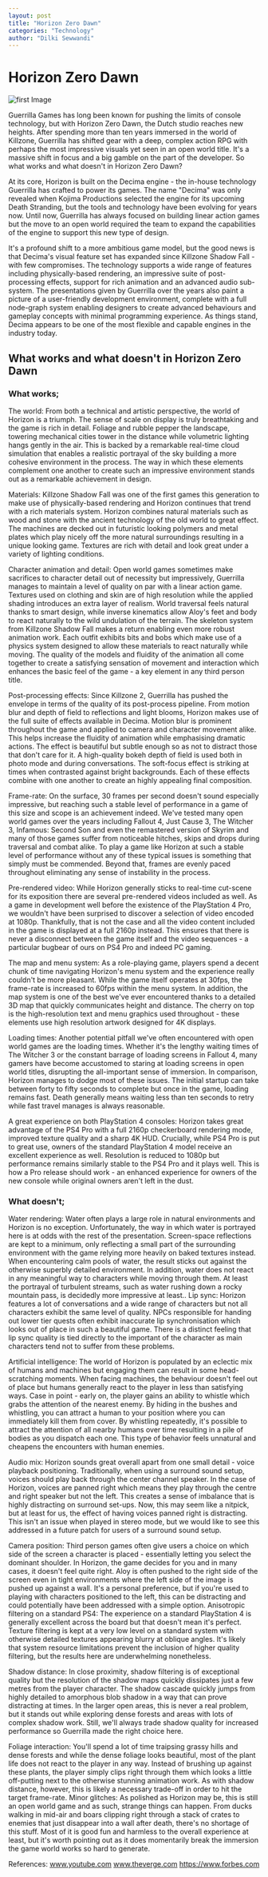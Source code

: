 ```yaml
---
layout: post
title: "Horizon Zero Dawn"
categories: "Technology"
author: "Dilki Sewwandi"
---
```


# Horizon Zero Dawn

![first Image](https://github.com/aviorsys/aviorsys.github.io/raw/master/images/Picturehor.png)

Guerrilla Games has long been known for pushing the limits of console technology, but with Horizon Zero Dawn, the Dutch studio reaches new heights. After spending more than ten years immersed in the world of Killzone, Guerrilla has shifted gear with a deep, complex action RPG with perhaps the most impressive visuals yet seen in an open world title. It's a massive shift in focus and a big gamble on the part of the developer. So what works and what doesn't in Horizon Zero Dawn?

At its core, Horizon is built on the Decima engine - the in-house technology Guerrilla has crafted to power its games. The name "Decima" was only revealed when Kojima Productions selected the engine for its upcoming Death Stranding, but the tools and technology have been evolving for years now. Until now, Guerrilla has always focused on building linear action games but the move to an open world required the team to expand the capabilities of the engine to support this new type of design.

It's a profound shift to a more ambitious game model, but the good news is that Decima's visual feature set has expanded since Killzone Shadow Fall - with few compromises. The technology supports a wide range of features including physically-based rendering, an impressive suite of post-processing effects, support for rich animation and an advanced audio sub-system. The presentations given by Guerrilla over the years also paint a picture of a user-friendly development environment, complete with a full node-graph system enabling designers to create advanced behaviours and gameplay concepts with minimal programming experience. As things stand, Decima appears to be one of the most flexible and capable engines in the industry today.

## What works and what doesn't in Horizon Zero Dawn

### What works;

The world: From both a technical and artistic perspective, the world of Horizon is a triumph. The sense of scale on display is truly breathtaking and the game is rich in detail. Foliage and rubble pepper the landscape, towering mechanical cities tower in the distance while volumetric lighting hangs gently in the air. This is backed by a remarkable real-time cloud simulation that enables a realistic portrayal of the sky building a more cohesive environment in the process. The way in which these elements complement one another to create such an impressive environment stands out as a remarkable achievement in design.

Materials: Killzone Shadow Fall was one of the first games this generation to make use of physically-based rendering and Horizon continues that trend with a rich materials system. Horizon combines natural materials such as wood and stone with the ancient technology of the old world to great effect. The machines are decked out in futuristic looking polymers and metal plates which play nicely off the more natural surroundings resulting in a unique looking game. Textures are rich with detail and look great under a variety of lighting conditions.

Character animation and detail: Open world games sometimes make sacrifices to character detail out of necessity but impressively, Guerrilla manages to maintain a level of quality on par with a linear action game. Textures used on clothing and skin are of high resolution while the applied shading introduces an extra layer of realism. World traversal feels natural thanks to smart design, while inverse kinematics allow Aloy's feet and body to react naturally to the wild undulation of the terrain. The skeleton system from Killzone Shadow Fall makes a return enabling even more robust animation work. Each outfit exhibits bits and bobs which make use of a physics system designed to allow these materials to react naturally while moving. The quality of the models and fluidity of the animation all come together to create a satisfying sensation of movement and interaction which enhances the basic feel of the game - a key element in any third person title.

Post-processing effects: Since Killzone 2, Guerrilla has pushed the envelope in terms of the quality of its post-process pipeline. From motion blur and depth of field to reflections and light blooms, Horizon makes use of the full suite of effects available in Decima. Motion blur is prominent throughout the game and applied to camera and character movement alike. This helps increase the fluidity of animation while emphasising dramatic actions. The effect is beautiful but subtle enough so as not to distract those that don't care for it. A high-quality bokeh depth of field is used both in photo mode and during conversations. The soft-focus effect is striking at times when contrasted against bright backgrounds. Each of these effects combine with one another to create an highly appealing final composition.

Frame-rate: On the surface, 30 frames per second doesn't sound especially impressive, but reaching such a stable level of performance in a game of this size and scope is an achievement indeed. We've tested many open world games over the years including Fallout 4, Just Cause 3, The Witcher 3, Infamous: Second Son and even the remastered version of Skyrim and many of those games suffer from noticeable hitches, skips and drops during traversal and combat alike. To play a game like Horizon at such a stable level of performance without any of these typical issues is something that simply must be commended. Beyond that, frames are evenly paced throughout eliminating any sense of instability in the process.

Pre-rendered video: While Horizon generally sticks to real-time cut-scene for its exposition there are several pre-rendered videos included as well. As a game in development well before the existence of the PlayStation 4 Pro, we wouldn't have been surprised to discover a selection of video encoded at 1080p. Thankfully, that is not the case and all the video content included in the game is displayed at a full 2160p instead. This ensures that there is never a disconnect between the game itself and the video sequences - a particular bugbear of ours on PS4 Pro and indeed PC gaming.

The map and menu system: As a role-playing game, players spend a decent chunk of time navigating Horizon's menu system and the experience really couldn't be more pleasant. While the game itself operates at 30fps, the frame-rate is increased to 60fps within the menu system. In addition, the map system is one of the best we've ever encountered thanks to a detailed 3D map that quickly communicates height and distance. The cherry on top is the high-resolution text and menu graphics used throughout - these elements use high resolution artwork designed for 4K displays.

Loading times: Another potential pitfall we've often encountered with open world games are the loading times. Whether it's the lengthy waiting times of The Witcher 3 or the constant barrage of loading screens in Fallout 4, many gamers have become accustomed to staring at loading screens in open world titles, disrupting the all-important sense of immersion. In comparison, Horizon manages to dodge most of these issues. The initial startup can take between forty to fifty seconds to complete but once in the game, loading remains fast. Death generally means waiting less than ten seconds to retry while fast travel manages is always reasonable.

A great experience on both PlayStation 4 consoles: Horizon takes great advantage of the PS4 Pro with a full 2160p checkerboard rendering mode, improved texture quality and a sharp 4K HUD. Crucially, while PS4 Pro is put to great use, owners of the standard PlayStation 4 model receive an excellent experience as well. Resolution is reduced to 1080p but performance remains similarly stable to the PS4 Pro and it plays well. This is how a Pro release should work - an enhanced experience for owners of the new console while original owners aren't left in the dust.

### What doesn't;

Water rendering: Water often plays a large role in natural environments and Horizon is no exception. Unfortunately, the way in which water is portrayed here is at odds with the rest of the presentation. Screen-space reflections are kept to a minimum, only reflecting a small part of the surrounding environment with the game relying more heavily on baked textures instead. When encountering calm pools of water, the result sticks out against the otherwise superbly detailed environment. In addition, water does not react in any meaningful way to characters while moving through them. At least the portrayal of turbulent streams, such as water rushing down a rocky mountain pass, is decidedly more impressive at least..
Lip sync: Horizon features a lot of conversations and a wide range of characters but not all characters exhibit the same level of quality. NPCs responsible for handing out lower tier quests often exhibit inaccurate lip synchronisation which looks out of place in such a beautiful game. There is a distinct feeling that lip sync quality is tied directly to the important of the character as main characters tend not to suffer from these problems.

Artificial intelligence: The world of Horizon is populated by an eclectic mix of humans and machines but engaging them can result in some head-scratching moments. When facing machines, the behaviour doesn't feel out of place but humans generally react to the player in less than satisfying ways. Case in point - early on, the player gains an ability to whistle which grabs the attention of the nearest enemy. By hiding in the bushes and whistling, you can attract a human to your position where you can immediately kill them from cover. By whistling repeatedly, it's possible to attract the attention of all nearby humans over time resulting in a pile of bodies as you dispatch each one. This type of behavior feels unnatural and cheapens the encounters with human enemies.

Audio mix: Horizon sounds great overall apart from one small detail - voice playback positioning. Traditionally, when using a surround sound setup, voices should play back through the center channel speaker. In the case of Horizon, voices are panned right which means they play through the centre and right speaker but not the left. This creates a sense of imbalance that is highly distracting on surround set-ups. Now, this may seem like a nitpick, but at least for us, the effect of having voices panned right is distracting. This isn't an issue when played in stereo mode, but we would like to see this addressed in a future patch for users of a surround sound setup.

Camera position: Third person games often give users a choice on which side of the screen a character is placed - essentially letting you select the dominant shoulder. In Horizon, the game decides for you and in many cases, it doesn't feel quite right. Aloy is often pushed to the right side of the screen even in tight environments where the left side of the image is pushed up against a wall. It's a personal preference, but if you're used to playing with characters positioned to the left, this can be distracting and could potentially have been addressed with a simple option.
Anisotropic filtering on a standard PS4: The experience on a standard PlayStation 4 is generally excellent across the board but that doesn't mean it's perfect. Texture filtering is kept at a very low level on a standard system with otherwise detailed textures appearing blurry at oblique angles. It's likely that system resource limitations prevent the inclusion of higher quality filtering, but the results here are underwhelming nonetheless.

Shadow distance: In close proximity, shadow filtering is of exceptional quality but the resolution of the shadow maps quickly dissipates just a few metres from the player character. The shadow cascade quickly jumps from highly detailed to amorphous blob shadow in a way that can prove distracting at times. In the larger open areas, this is never a real problem, but it stands out while exploring dense forests and areas with lots of complex shadow work. Still, we'll always trade shadow quality for increased performance so Guerrilla made the right choice here.

Foliage interaction: You'll spend a lot of time traipsing grassy hills and dense forests and while the dense foliage looks beautiful, most of the plant life does not react to the player in any way. Instead of brushing up against these plants, the player simply clips right through them which looks a little off-putting next to the otherwise stunning animation work. As with shadow distance, however, this is likely a necessary trade-off in order to hit the target frame-rate.
Minor glitches: As polished as Horizon may be, this is still an open world game and as such, strange things can happen. From ducks walking in mid-air and boars clipping right through a stack of crates to enemies that just disappear into a wall after death, there's no shortage of this stuff. Most of it is good fun and harmless to the overall experience at least, but it's worth pointing out as it does momentarily break the immersion the game world works so hard to generate.

References: www.youtube.com
	        www.theverge.com
	        https://www.forbes.com




